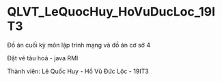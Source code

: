 # QLVT_LeQuocHuy_HoVuDucLoc_19IT3
Đồ án cuối kỳ môn lập trình mạng và đồ án cơ sở 4

Đặt vé tàu hoả - java RMI

Thành viên: Lê Quốc Huy - Hồ Vũ Đức Lộc - 19IT3
